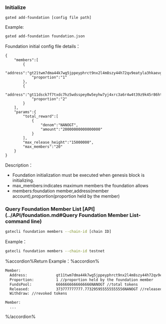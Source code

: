 
### Initialize
```bash
gated add-foundation [config file path]
```
Example:

```bash
gated add-foundation foundation.json
```

Foundation initial config file details：

```file
{
    "members":[
        {
            "address":"gt21twm7dma44k7wg5jppeyphrct9nx2l4m8szy44h72qv9eatyla3hkaevg3vx99mlsw2cxe3", 
            "proportion":"1"
        },
        {
            "address":"gt11dsck7f7txdc7hz5wdsspey0w5eyhw7yj4xrc3a6r4w4t39z9k45r86htlzxjf6z57an2r7",
            "proportion":"2"
        }
    ],
    "params":{
        "total_reward":[
            {
                "denom":"NANOGT",
                "amount":"20000000000000000"
            }
        ],
        "max_release_height":"15000000",
        "max_members":"20"
    }
}
```
Description：

* Foundation initialization must be executed when genesis block is initializing.
* max_members:indicates maximum members the foundation  allows
* members:foundation member,address(member account),proportion(proportion held by the member)


### Query  Foundation Member List [API](../API/foundation.md#Query  Foundation Member List-command line)

```bash
gatecli foundation members --chain-id [chain ID]
```
Example：

```bash
gatecli foundation members --chain-id testnet
```

%accordion%Return Example：%accordion%

```bash
Member:
  Address:             gt11twm7dma44k7wg5jppeyphrct9nx2l4m8szy44h72qv9eatyla3hkaevg3vx99mlslwsnfq //address of foundation member
  Proportion:          1 //proportion held by the foundation member
  FundsPool:           6666666666666666NANOGT //total tokens
  Released:            373777777777.773295955555555556NANOGT //released tokens
  Withdraw: //revoked tokens

Member:
  ...
```
%/accordion%


